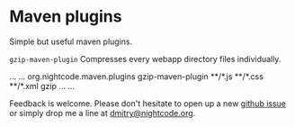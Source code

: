 # Maven plugins

Simple but useful maven plugins.

`gzip-maven-plugin`
Compresses every webapp directory files individually.

  <project>
  ...
    <build>
      <plugins>
  ...
        <plugin>
          <groupId>org.nightcode.maven.plugins</groupId>
          <artifactId>gzip-maven-plugin</artifactId>
          <configuration>
            <includes>
              <include>**/*.js</include>
              <include>**/*.css</include>
            </includes>
            <excludes>
              <exclude>**/*.xml</exclude>
            </excludes>
          </configuration>
          <executions>
            <execution>
              <goals>
                <goal>gzip</goal>
              </goals>
            </execution>
          </executions>
        </plugin>
  ...
      </plugins>
    </build>
  ...
  </project>

Feedback is welcome. Please don't hesitate to open up a new [github issue](https://github.com/nightcode/maven-plugins/issues) or simply drop me a line at <dmitry@nightcode.org>.
